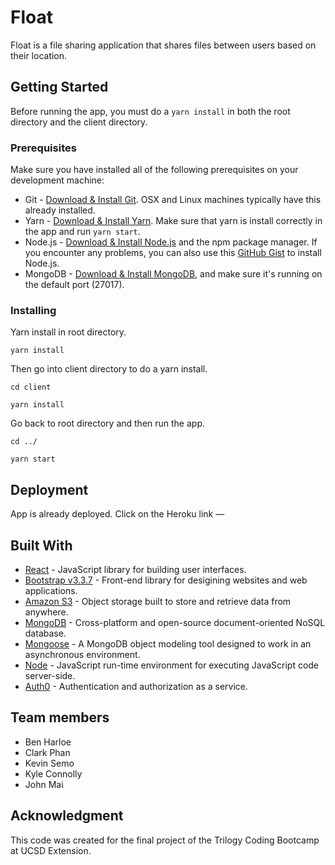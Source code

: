 # Float

Float is a  file sharing application that shares files between users based on their location.

## Getting Started

Before running the app, you must do a ```yarn install``` in both the root directory and the client directory. 

### Prerequisites

Make sure you have installed all of the following prerequisites on your development machine:
* Git - [Download & Install Git](https://git-scm.com/downloads). OSX and Linux machines typically have this already installed.
* Yarn - [Download & Install Yarn](https://yarnpkg.com/en/). Make sure that yarn is install correctly in the app and run ```yarn start```.
* Node.js - [Download & Install Node.js](https://nodejs.org/en/download/) and the npm package manager. If you encounter any problems, you can also use this [GitHub Gist](https://gist.github.com/isaacs/579814) to install Node.js.
* MongoDB - [Download & Install MongoDB](http://www.mongodb.org/downloads), and make sure it's running on the default port (27017).

### Installing

Yarn install in root directory.
```
yarn install

```

Then go into client directory to do a yarn install.
```
cd client

yarn install
```

Go back to root directory and then run the app.
```
cd ../

yarn start
```

## Deployment

App is already deployed. Click on the Heroku link — 

## Built With

* [React](https://reactjs.org/) - JavaScript library for building user interfaces.
* [Bootstrap v3.3.7](https://getbootstrap.com/docs/3.3/) - Front-end library for desigining websites and web applications. 
* [Amazon S3](https://aws.amazon.com/s3/) - Object storage built to store and retrieve data from anywhere.
* [MongoDB](https://www.mongodb.com/) - Cross-platform and open-source document-oriented NoSQL database.
* [Mongoose](http://mongoosejs.com/) - A MongoDB object modeling tool designed to work in an asynchronous environment.
* [Node](https://nodejs.org/en/) - JavaScript run-time environment for executing JavaScript code server-side.
* [Auth0](https://auth0.com/) - Authentication and authorization as a service.

## Team members

* Ben Harloe
* Clark Phan
* Kevin Semo
* Kyle Connolly
* John Mai

## Acknowledgment 
This code was created for the final project of the Trilogy Coding Bootcamp at UCSD Extension.
